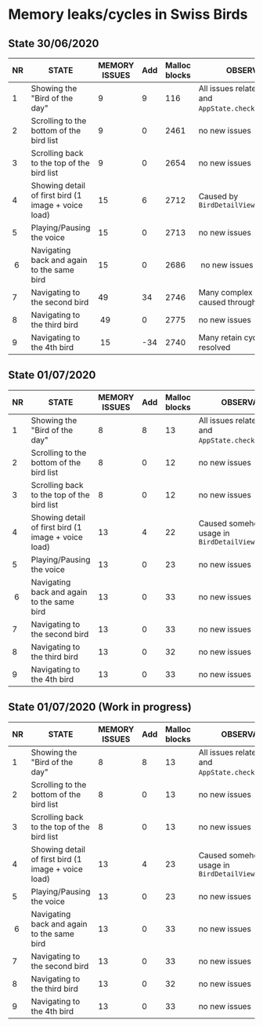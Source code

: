 # Memory leaks/cycles in Swiss Birds

## State 30/06/2020

| NR | STATE | MEMORY ISSUES | Add | Malloc blocks | OBSERVATIONS |
| -- | ----- | ------------- | --- | ------------- | ------------ | 
| 1  | Showing the "Bird of the day" | 9 | 9 | 116 | All issues related to `Combine` and `AppState.checkBirdOfTheDay`. | 
| 2  | Scrolling to the bottom of the bird list | 9 | 0 | 2461 | no new issues |
| 3  | Scrolling back to the top of the bird list | 9 | 0 | 2654 | no new issues |
| 4  | Showing detail of first bird (1 image + voice load) | 15 | 6 | 2712 | Caused by `BirdDetailViewModel.fetchData` |
| 5  | Playing/Pausing the voice | 15 | 0 | 2713 | no new issues |
| 6  | Navigating back and again to the same bird | 15 | 0 | 2686 | no new issues |
| 7  | Navigating to the second bird | 49 | 34 | 2746 | Many complex retain cycles caused through combine | 
| 8  | Navigating to the third bird | 49 | 0 | 2775 | no new issues | 
| 9  | Navigating to the 4th bird | 15 | -34 | 2740 | Many retain cycles have resolved | 

## State 01/07/2020
| NR | STATE | MEMORY ISSUES | Add | Malloc blocks | OBSERVATIONS |
| -- | ----- | ------------- | --- | ------------- | ------------ | 
| 1  | Showing the "Bird of the day" | 8 | 8 | 13 | All issues related to `Combine` and `AppState.checkBirdOfTheDay`. | 
| 2  | Scrolling to the bottom of the bird list | 8 | 0 | 12 | no new issues |
| 3  | Scrolling back to the top of the bird list | 8 | 0 | 12 | no new issues |
| 4  | Showing detail of first bird (1 image + voice load) | 13 | 4 | 22 | Caused somehow `Combine` usage in `BirdDetailViewModel` |
| 5  | Playing/Pausing the voice | 13 | 0 | 23 | no new issues |
| 6  | Navigating back and again to the same bird | 13 | 0 | 33 | no new issues |
| 7  | Navigating to the second bird | 13 | 0 | 33 | no new issues | 
| 8  | Navigating to the third bird | 13 | 0 | 32 | no new issues | 
| 9  | Navigating to the 4th bird | 13 | 0 | 33 | no new issues| 


## State 01/07/2020 (Work in progress)
| NR | STATE | MEMORY ISSUES | Add | Malloc blocks | OBSERVATIONS |
| -- | ----- | ------------- | --- | ------------- | ------------ | 
| 1  | Showing the "Bird of the day" | 8 | 8 | 13 | All issues related to `Combine` and `AppState.checkBirdOfTheDay`. | 
| 2  | Scrolling to the bottom of the bird list | 8 | 0 | 13 | no new issues |
| 3  | Scrolling back to the top of the bird list | 8 | 0 | 13 | no new issues |
| 4  | Showing detail of first bird (1 image + voice load) | 13 | 4 | 23 | Caused somehow `Combine` usage in `BirdDetailViewModel` |
| 5  | Playing/Pausing the voice | 13 | 0 | 23 | no new issues |
| 6  | Navigating back and again to the same bird | 13 | 0 | 33 | no new issues |
| 7  | Navigating to the second bird | 13 | 0 | 33 | no new issues | 
| 8  | Navigating to the third bird | 13 | 0 | 32 | no new issues | 
| 9  | Navigating to the 4th bird | 13 | 0 | 33 | no new issues| 